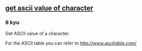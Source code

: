 <h2><a href=https://www.codewars.com/kata/55acfc59c3c23d230f00006d/train/javascript target="_blank">get ascii value of character</a></h2><h3>8 kyu</h3><p>Get ASCII value of a character.</p><p>For the ASCII table you can refer to <a href="http://www.asciitable.com/" data-turbolinks="false" target="_blank">http://www.asciitable.com/</a></p>